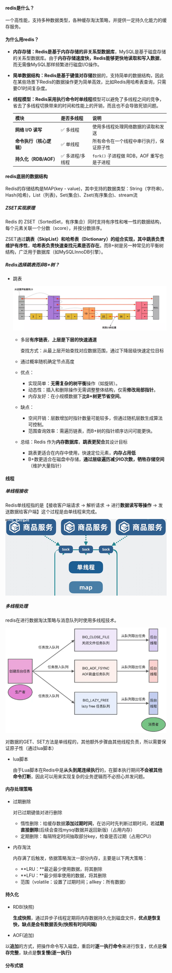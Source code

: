 #### redis是什么？

一个高性能，支持多种数据类型，各种缓存淘汰策略，并提供一定持久化能力的缓存服务。



#### 为什么用redis？

- **内存存储：**Redis是**基于内存存储的非关系型数据库**，MySQL是基于磁盘存储的关系型数据库。由于**内存存储速度快，Redis能够更快地读取和写入数据**，而无需像MySQL那样频繁进行磁盘I/O操作。

- **简单数据结构：**Redis是**基于键值对存储**数据的，支持简单的数据结构，因此在某些场景下Redis的数据操作更为简单高效，比如Redis用哈希表查询，只需要O1时间复杂度。

- **线程模型：**Redis采用**执行命令时单线程**模型可以避免了多线程之间的竞争，省去了多线程切换带来的时间和性能上的开销，而且也不会导致死锁问题。

  | 模块                     | 是否多线程      | 说明                                      |
  | ------------------------ | --------------- | ----------------------------------------- |
  | **网络 I/O 读写**        | ✅ 多线程        | 使用多线程处理网络数据的读取和发送        |
  | **命令执行（核心逻辑）** | ✅ 单线程        | 所有命令在一个线程中串行执行，保证原子性  |
  | **持久化（RDB/AOF）**    | ✅ 多进程/多线程 | `fork()` 子进程做 RDB，AOF 重写也是子进程 |



#### redis底层的数据结构

Redis的存储结构是MAP(key - value)，其中支持的数据类型：String（字符串)，Hash(哈希)，List（列表)，Set(集合)、Zset(有序集合)、stream流

##### ZSET实现原理

Redis 的 ZSET（SortedSet，有序集合）同时支持有序性和唯一性的数据结构，每个元素关联一个分数（score），并按分数排序。

ZSET通过**跳表（SkipList）和哈希表（Dictionary）**的组合实现，其中**跳表负责维护有序性**，**哈希表负责快速查找元素是否存在**。而B+树是另一种常见的平衡树结构，广泛用于数据库（如MySQLInnoDB引擎）。

##### Redis选择跳表而非B+树？

- 跳表

  ![](../assets/redis/redis跳表.png)

  - 多层**有序链表**，**上层是下层的快速通道**

    查找方式：从最上层开始查找对应数据范围，通过下降层级快速定位目标

  - 通过概率随机确定节点高度

  - 优点：
    - 实现简单：**无需复杂的树平衡**操作（如旋转）。
    - 动态性：插入和删除操作无需调整整体结构，仅需**修改局部指针**。
    - 内存友好：在小规模数据下**比B+树更节省空间**。
  - 缺点：
    - 空间开销：层数增加时指针数量可能较多，但通过随机层数生成算法可控制。
    - 范围查询效率：需遍历链表，而B+树的指针顺序访问可能更快。
  - 总结：Redis 作为**内存数据库**，**跳表更契合**其设计目标
    - 跳表更适合在内存中使用，快速定位元素，**内存占用低**
    - B+数更适合在磁盘中存储，**通过层级遍历减少IO次数，牺牲存储空间**（维护大量指针）



#### 线程

##### 单线程接收

Redis单线程指的是【接收客户端请求 -> 解析请求 -> 进行**数据读写等操作** -> 发送数据给客户端】这个过程是由单线程来完成。

<img src="../assets/redis/redis单线程.png" style="zoom:60%;" />

##### 多线程处理

redis在进行数据淘汰策略与消息队列时使用多线程技术。

<img src="../assets/redis/任务队列.png" style="zoom:75%;" />

对数据的GET、SET方法是单线程的，其他额外步骤由其他线程负责，所以需要保证原子性（通过lua脚本）

- lua脚本

  由于Lua脚本在Redis中是**从头到尾连续执行**的，在脚本执行期间**不会被其他命令打断**，因此可以用来实现复杂的业务逻辑而不必担心并发问题。



#### 内存处理策略

- 过期删除

  对已过期键值对进行删除

  - 惰性删除：给缓存数据**添加过期时间**，在访问时先判断过期时间，若**过期直接删除**(后续会查找mysql数据并返回新版)（占用内存）
  - 定期删除：每隔特定时间抽取部分key，检查是否过期（占用CPU）

- 内存淘汰

  内存满了后触发，依据策略淘汰一部分内存，主要是以下两大策略：

  - **LRU：**最近最少使用数据，将其删除
  - **LFU：**最少频率使用的数据，将其删除
  - 范围（volatile：设置了过期时间；allkey：所有数据）



#### 持久化

- RDB(快照)

  **生成快照**，通过异步子线程定期将内存数据持久化到磁盘文件，**优点是恢复快，缺点是会有数据丢失(快照有时间间隔)**

- AOF(追加)

​       以**追加**的方式，把操作命令写入磁盘，重启时**逐一执行命令**来进行恢复，优点是**保存完整**，缺点是**恢复慢(逐一执行)**



#### 分布式锁

